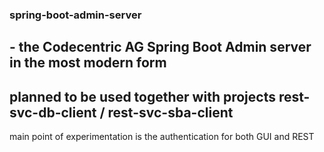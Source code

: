 ### spring-boot-admin-server
## - the Codecentric AG Spring Boot Admin server in the most modern form
## planned to be used together with projects rest-svc-db-client / rest-svc-sba-client
main point of experimentation is the authentication for both GUI and REST
